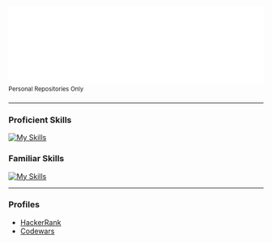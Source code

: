 <!-- TODO: https://docs.github.com/en/actions/monitoring-and-troubleshooting-workflows/monitoring-workflows/adding-a-workflow-status-badge -->
![Metrics](/github-metrics.svg)  
<sup>Personal Repositories Only</sup>
<!-- Playground: https://metrics.lecoq.io -->

---

### Proficient Skills
[![My Skills](https://skillicons.dev/icons?i=go,postgres,bash,html,css,wordpress,vscode,cloudflare&perline=8)](https://github.com/JonVojtush)

### Familiar Skills
[![My Skills](https://skillicons.dev/icons?i=md,js,jquery,python,sass,wasm,bootstrap,regex,docker,gcp,php,debian&perline=8)](https://github.com/JonVojtush)

---

### Profiles
* [HackerRank](https://hackerrank.com/profile/jonathanvojtush)
* [Codewars](https://codewars.com/users/JonathanVojtush)

<!--
  ### Future
  [![My Skills](https://skillicons.dev/icons?i=git,ts,react,azure,nextjs,graphql,nodejs,githubactions,kali,postman,pytorch,tensorflow,sqlite,nginx&perline=9)](https://github.com/JonVojtush)

  ### Familiar (Archived)
  [![My Skills](https://skillicons.dev/icons?i=django,mysql,github,raspberrypi&perline=8)](https://github.com/JonVojtush)
-->

<!--
  ### Check out some software...
  - ✅ [programs](https://github.com/stars/JonVojtush/lists/programs-i-use) that I'm using.
  - ✅ [resources](https://github.com/stars/JonVojtush/lists/software-extensions-i-use) that I'm using.
  - 💡 [I'm interested in trying](https://github.com/stars/JonVojtush/lists/interested-in).
  - 🗂️ [I've tried & may revisit](https://github.com/stars/JonVojtush/lists/archives).
  - 🧾 in [curated lists & cheatsheets](https://github.com/stars/JonVojtush/lists/lists-cheat-sheets).
-->
